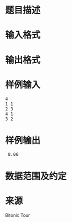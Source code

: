 

# 题目描述



# 输入格式



# 输出格式



# 样例输入


<pre>4
1 1
2 3
4 1
3 2
</pre>

# 样例输出


<pre> 8.06</pre>

# 数据范围及约定



# 来源


<p>
Bitonic Tour
</p>
